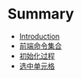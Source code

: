 # Summary

* [Introduction](README.md)
* [前端命令集合](command.md)
* [初始化过程](process/init.md)
* [选中单元格](process/select.md)


